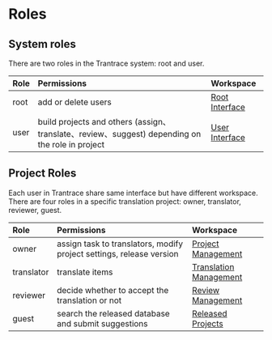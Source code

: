 # Roles

## System roles 

<span id='system-roles'></span>

There are two roles in the Trantrace system: root and user. 

| Role | Permissions | Workspace |
| :--- | :--- | :--- |
| root | add or delete users | [Root Interface](../interface/root.md) |
| user | build projects and others (assign、translate、review、suggest) depending on the role in project | [User Interface](../interface/user.md) |

## Project Roles

Each user in Trantrace share same interface but have different workspace. There are four roles in a specific translation project: owner, translator, reviewer, guest.

| Role | Permissions | Workspace |
| :--- | :--- | :--- |
| owner | assign task to translators, modify project settings, release version | [Project Management](../interface/owner-project-management.md) |
| translator | translate items | [Translation Management](../interface/translator-translation-management.md) |
| reviewer | decide whether to accept the translation or not | [Review Management](../interface/reviewer-review-management.md) |
| guest | search the released database and submit suggestions | [Released Projects](../interface/guest-released-projects.md) |




